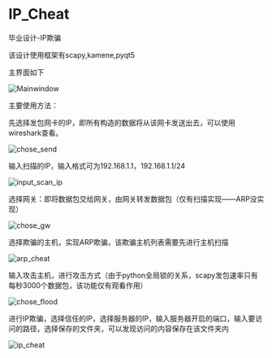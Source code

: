 # IP_Cheat
毕业设计-IP欺骗

该设计使用框架有scapy,kamene,pyqt5

主界面如下

![Mainwindow](https://github.com/lixiaobei/IP_Cheat/tree/master/example_photo/MainWindow.png)

主要使用方法：

   先选择发包网卡的IP，即所有构造的数据将从该网卡发送出去，可以使用wireshark查看。

   ![chose_send](https://github.com/lixiaobei/IP_Cheat/tree/master/example_photo/chose_send_card.png)

   输入扫描的IP，输入格式可为192.168.1.1，192.168.1.1/24

   ![input_scan_ip](https://github.com/lixiaobei/IP_Cheat/tree/master/example_photo/input_scan_ip.png)

   选择网关：即将数据包交给网关，由网关转发数据包（仅有扫描实现——ARP没实现）

   ![chose_gw](https://github.com/lixiaobei/IP_Cheat/tree/master/example_photo/chose_gw.png)

   选择欺骗的主机，实现ARP欺骗，该欺骗主机列表需要先进行主机扫描

   ![arp_cheat](https://github.com/lixiaobei/IP_Cheat/tree/master/example_photo/start_arp_asproof.png)

   输入攻击主机，进行攻击方式（由于python全局锁的关系，scapy发包速率只有每秒3000个数据包，该功能仅有观看作用）

   ![chose_flood](https://github.com/lixiaobei/IP_Cheat/tree/master/example_photo/flood_attack.png)

   进行IP欺骗，选择信任的IP，选择服务器的IP，输入服务器开启的端口，输入要访问的路径，选择保存的文件夹，可以发现访问的内容保存在该文件夹内

   ![ip_cheat](https://github.com/lixiaobei/IP_Cheat/tree/master/example_photo/start_ip_cheat.png)
